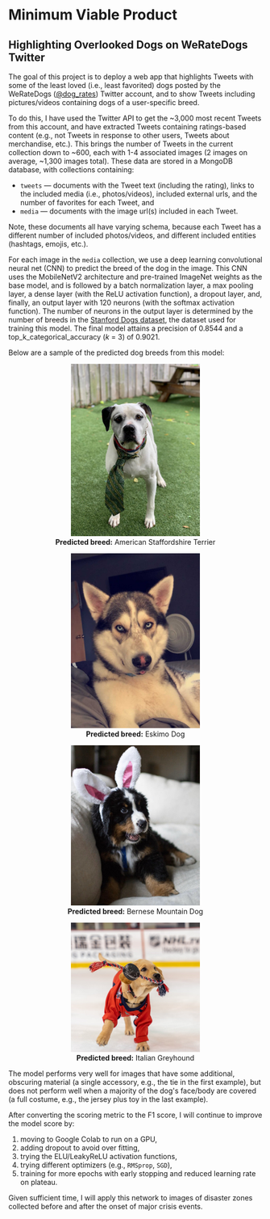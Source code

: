 # Minimum Viable Product
## Highlighting Overlooked Dogs on WeRateDogs Twitter


The goal of this project is to deploy a web app that highlights Tweets with some of the least loved (i.e., least favorited) dogs posted by the WeRateDogs ([@dog_rates](https://twitter.com/dog_rates)) Twitter account, and to show Tweets including pictures/videos containing dogs of a user-specific breed.

To do this, I have used the Twitter API to get the ~3,000 most recent Tweets from this account, and have extracted Tweets containing ratings-based content (e.g., not Tweets in response to other users, Tweets about merchandise, etc.). This brings the number of Tweets in the current collection down to ~600, each with 1-4 associated images (2 images on average, ~1,300 images total). These data are stored in a MongoDB database, with collections containing:
- `tweets` &mdash; documents with the Tweet text (including the rating), links to the included media (i.e., photos/videos), included external urls, and the number of favorites for each Tweet, and
- `media` &mdash; documents with the image url(s) included in each Tweet.

Note, these documents all have varying schema, because each Tweet has a different number of included photos/videos, and different included entities (hashtags, emojis, etc.).

For each image in the `media` collection, we use a deep learning convolutional neural net (CNN) to predict the breed of the dog in the image. This CNN uses the MobileNetV2 architecture and pre-trained ImageNet weights as the base model, and is followed by a batch normalization layer, a max pooling layer, a dense layer (with the ReLU activation function), a dropout layer, and, finally, an output layer with 120 neurons (with the softmax activation function). The number of neurons in the output layer is determined by the number of breeds in the [Stanford Dogs dataset](https://www.tensorflow.org/datasets/catalog/stanford_dogs), the dataset used for training this model. The final model attains a precision of 0.8544 and a top_k_categorical_accuracy (_k_ = 3) of 0.9021.


Below are a sample of the predicted dog breeds from this model:
<p float="left" align="center">
  <img src="https://github.com/hmlewis-astro/dogrates_tweet_engineering/blob/main/figures/american_staffordshire_terrier_example_pred.jpeg" width="256" /><br>
  <b>Predicted breed:</b> American Staffordshire Terrier
</p>

<p float="left" align="center">
  <img src="https://github.com/hmlewis-astro/dogrates_tweet_engineering/blob/main/figures/eskimo_dog_example_pred.jpeg" width="256" /><br>
  <b>Predicted breed:</b> Eskimo Dog
</p>

<p float="left" align="center">
  <img src="https://github.com/hmlewis-astro/dogrates_tweet_engineering/blob/main/figures/bernese_mountain_dog_example_pred.jpeg" width="256" /><br>
  <b>Predicted breed:</b> Bernese Mountain Dog
</p>

<p float="left" align="center">
  <img src="https://github.com/hmlewis-astro/dogrates_tweet_engineering/blob/main/figures/italian_greyhound_example_pred.jpeg" width="256" /><br>
  <b>Predicted breed:</b> Italian Greyhound
</p>

The model performs very well for images that have some additional, obscuring material (a single accessory, e.g., the tie in the first example), but does not perform well when a majority of the dog's face/body are covered (a full costume, e.g., the jersey plus toy in the last example).

After converting the scoring metric to the F1 score, I will continue to improve the model score by:
1. moving to Google Colab to run on a GPU,
2. adding dropout to avoid over fitting,
3. trying the ELU/LeakyReLU activation functions,
4. trying different optimizers (e.g., `RMSprop`, `SGD`),
5. training for more epochs with early stopping and reduced learning rate on plateau.

Given sufficient time, I will apply this network to images of disaster zones collected before and after the onset of major crisis events.
